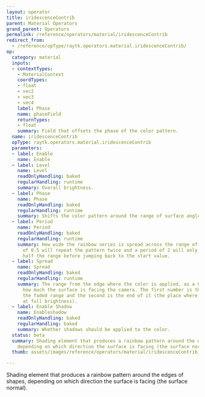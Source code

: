 ```yaml
---
layout: operator
title: iridescenceContrib
parent: Material Operators
grand_parent: Operators
permalink: /reference/operators/material/iridescenceContrib
redirect_from:
  - /reference/opType/raytk.operators.material.iridescenceContrib/
op:
  category: material
  inputs:
  - contextTypes:
    - MaterialContext
    coordTypes:
    - float
    - vec2
    - vec3
    - vec4
    label: Phase
    name: phaseField
    returnTypes:
    - float
    summary: Field that offsets the phase of the color pattern.
  name: iridescenceContrib
  opType: raytk.operators.material.iridescenceContrib
  parameters:
  - label: Enable
    name: Enable
  - label: Level
    name: Level
    readOnlyHandling: baked
    regularHandling: runtime
    summary: Overall brightness.
  - label: Phase
    name: Phase
    readOnlyHandling: baked
    regularHandling: runtime
    summary: Shifts the color pattern around the range of surface angles.
  - label: Period
    name: Period
    readOnlyHandling: baked
    regularHandling: runtime
    summary: How wide the rainbow series is spread across the range of angles. A period
      of 0.5 will repeat the pattern twice and a period of 2 will only go through
      half the range before jumping back to the start value.
  - label: Spread
    name: Spread
    readOnlyHandling: baked
    regularHandling: runtime
    summary: The range from the edge where the color is applied, as a 0..1 ratio of
      how much the surface is facing the camera. The first number is the start of
      the faded range and the second is the end of it (the place where the color is
      at full brightness).
  - label: Enable Shadow
    name: Enableshadow
    readOnlyHandling: baked
    regularHandling: baked
    summary: Whether shadows should be applied to the color.
  status: beta
  summary: Shading element that produces a rainbow pattern around the edges of shapes,
    depending on which direction the surface is facing (the surface normal).
  thumb: assets/images/reference/operators/material/iridescenceContrib_thumb.png

---
```



Shading element that produces a rainbow pattern around the edges of shapes, depending on which direction the surface is facing (the surface normal).